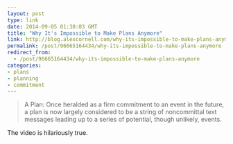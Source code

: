 ```yaml
---
layout: post
type: link
date: 2014-09-05 01:30:03 GMT
title: "Why It's Impossible to Make Plans Anymore"
link: http://blog.alexcornell.com/why-its-impossible-to-make-plans-anymore
permalink: /post/96665164434/why-its-impossible-to-make-plans-anymore
redirect_from: 
  - /post/96665164434/why-its-impossible-to-make-plans-anymore
categories:
- plans
- planning
- commitment
---
```

<blockquote>A Plan: Once heralded as a firm commitment to an event in the future, a plan is now largely considered to be a string of noncommittal text messages leading up to a series of potential, though unlikely, events.</blockquote>
<p>The video is hilariously true.</p>